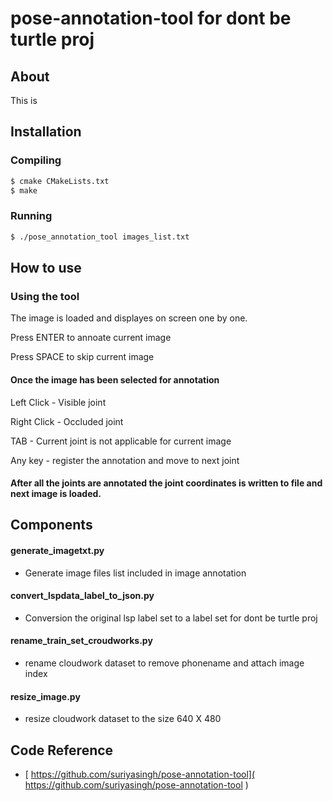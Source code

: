 # pose-annotation-tool for dont be turtle proj

## About
This is 

## Installation

### Compiling
```bash
$ cmake CMakeLists.txt
$ make
```

### Running

```bash
$ ./pose_annotation_tool images_list.txt
```

## How to use


### Using the tool
The image is loaded and displayes on screen one by one.

Press ENTER to annoate current image

Press SPACE to skip current image


#### Once the image has been selected for annotation

Left Click - Visible joint

Right Click - Occluded joint

TAB - Current joint is not applicable for current image

Any key - register the annotation and move to next joint

#### After all the joints are annotated the joint coordinates is written to file and next image is loaded.

## Components

#### generate_imagetxt.py
- Generate image files list included in image annotation

#### convert_lspdata_label_to_json.py
- Conversion the original lsp label set to a label set for dont be turtle proj

#### rename_train_set_croudworks.py
- rename cloudwork dataset to remove phonename and attach image index

#### resize_image.py
- resize cloudwork dataset to the size 640 X 480

 

## Code Reference
- [ https://github.com/suriyasingh/pose-annotation-tool]( https://github.com/suriyasingh/pose-annotation-tool )